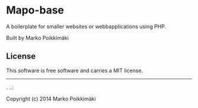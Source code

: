 Mapo-base
==================

A boilerplate for smaller websites or webbapplications using PHP.

Built by Marko Poikkimäki

License
------------------

This software is free software and carries a MIT license.


------------------
 .
..:

Copyright (c) 2014 Marko Poikkimäki